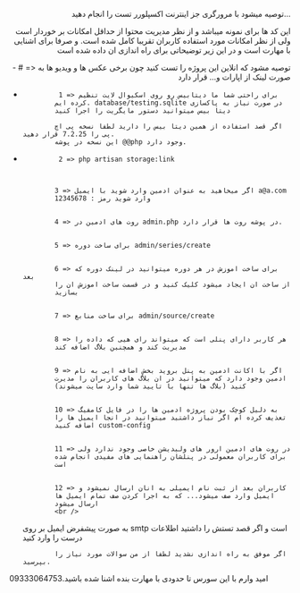 <p align="right">توصیه میشود با مرورگری جز اینترنت اکسپلورر تست را انجام
    دهید...
</p>
<p align="right">
    این کد ها برای نمونه میباشد و از نظر مدیریت محتوا از حداقل
    امکانات بر خوردار است ولی از نظر امکانات مورد استفاده کاربران
    تقریبا کامل شده است. و صرفا برای اشنایی با مهارت است و در این
    زیر توضیحاتی برای راه اندازی ان داده شده است
</p>

<p align="right">
-        # => توصیه مشود که انلاین این پروژه را تست کنید چون برخی عکس
        ها و ویدیو ها به صورت لینک از اپارات و... قرار دارد

-              1 => برای راحتی شما ما دیتابیس رو روی اسکیوال لایت تنظیم
              کرده ایم. database/testing.sqlite در صورت نیاز به پاکسازی
              دیتا بیس میتوانید دستور مایگریت را اجرا کنید

              اگر قصد استفاده از همین دیتا بیس را دارید لطفا نسخه پی اچ پی را 7.2.25 قرار دهید.
              این نسخه در پوشه @@php وجود دارد.

-              2 => php artisan storage:link



              3 => اگر میخاهید به عنوان ادمین وارد شوید با ایمیل a@a.com
              وارد شوید رمز : 12345678


              4 => روت های ادمین در admin.php در پوشه روت ها قرار دارد.


              5 => برای ساخت دوره admin/series/create


              6 => برای ساخت اموزش در هر دوره میتوانید در لینک دوره که بعد
              از ساخت ان ایجاد میشود کلیک کنید و در قسمت ساخت اموزش ان را
              بسازید


              7 => برای ساخت منابع admin/source/create


              8 => هر کاربر دارای پنلی است که میتواند رای هیی که داده را
              مدیریت کند و همچنین بلاگ اضافه کند


              9 => اگر با اکانت ادمین به پنل بروید بخش اضافه ایی به نام
              ادمین وجود دارد که میتوانید در ان بلاگ های کاربران را مدیرت
              کنید (بلاگ ها تنها با تایید شما وارد سایت میشوند)


              10 => به دلیل کوچک بودن پروژه ادمین ها را در فایل کامفیگ
              تعذیف کرده ام اگر نیاز داشتید میتوانید در انجا ایمیل ها را
              اضافه کنید custom-config


              11 => در روت های ادمین ارور های ولیدیشن خاصی وجود ندارد ولی
              برای کاربران معمولی در پنلشان راهنمایی های مفیدی انجام شده
              است


              12 => کاربران بعد از ثبت نام ایمیلی به انان ارسال نمیشود و
              ایمیل وارد صف میشود... که به اجرا کردن صف تمام ایمیل ها
              ارسال میشود
              <br />

    به صورت پیشفرض ایمیل بر روی smtp است و اگر قصد تستش را
    داشتید اطلاعات درست را وارد کنید

              اگر موفق به راه اندازی نشدید لطفا از من سوالات مورد نیاز را بپرسید.

</p>

<p>
    امید وارم با این سورس تا حدودی با مهارت بنده اشنا شده
    باشید.09333064753
</p>
